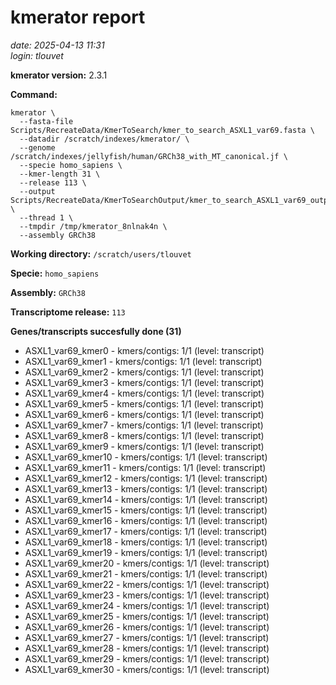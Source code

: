 # kmerator report
*date: 2025-04-13 11:31*  
*login: tlouvet*

**kmerator version:** 2.3.1

**Command:**

```
kmerator \
  --fasta-file Scripts/RecreateData/KmerToSearch/kmer_to_search_ASXL1_var69.fasta \
  --datadir /scratch/indexes/kmerator/ \
  --genome /scratch/indexes/jellyfish/human/GRCh38_with_MT_canonical.jf \
  --specie homo_sapiens \
  --kmer-length 31 \
  --release 113 \
  --output Scripts/RecreateData/KmerToSearchOutput/kmer_to_search_ASXL1_var69_output \
  --thread 1 \
  --tmpdir /tmp/kmerator_8nlnak4n \
  --assembly GRCh38
```

**Working directory:** `/scratch/users/tlouvet`

**Specie:** `homo_sapiens`

**Assembly:** `GRCh38`

**Transcriptome release:** `113`

**Genes/transcripts succesfully done (31)**

- ASXL1_var69_kmer0 - kmers/contigs: 1/1 (level: transcript)
- ASXL1_var69_kmer1 - kmers/contigs: 1/1 (level: transcript)
- ASXL1_var69_kmer2 - kmers/contigs: 1/1 (level: transcript)
- ASXL1_var69_kmer3 - kmers/contigs: 1/1 (level: transcript)
- ASXL1_var69_kmer4 - kmers/contigs: 1/1 (level: transcript)
- ASXL1_var69_kmer5 - kmers/contigs: 1/1 (level: transcript)
- ASXL1_var69_kmer6 - kmers/contigs: 1/1 (level: transcript)
- ASXL1_var69_kmer7 - kmers/contigs: 1/1 (level: transcript)
- ASXL1_var69_kmer8 - kmers/contigs: 1/1 (level: transcript)
- ASXL1_var69_kmer9 - kmers/contigs: 1/1 (level: transcript)
- ASXL1_var69_kmer10 - kmers/contigs: 1/1 (level: transcript)
- ASXL1_var69_kmer11 - kmers/contigs: 1/1 (level: transcript)
- ASXL1_var69_kmer12 - kmers/contigs: 1/1 (level: transcript)
- ASXL1_var69_kmer13 - kmers/contigs: 1/1 (level: transcript)
- ASXL1_var69_kmer14 - kmers/contigs: 1/1 (level: transcript)
- ASXL1_var69_kmer15 - kmers/contigs: 1/1 (level: transcript)
- ASXL1_var69_kmer16 - kmers/contigs: 1/1 (level: transcript)
- ASXL1_var69_kmer17 - kmers/contigs: 1/1 (level: transcript)
- ASXL1_var69_kmer18 - kmers/contigs: 1/1 (level: transcript)
- ASXL1_var69_kmer19 - kmers/contigs: 1/1 (level: transcript)
- ASXL1_var69_kmer20 - kmers/contigs: 1/1 (level: transcript)
- ASXL1_var69_kmer21 - kmers/contigs: 1/1 (level: transcript)
- ASXL1_var69_kmer22 - kmers/contigs: 1/1 (level: transcript)
- ASXL1_var69_kmer23 - kmers/contigs: 1/1 (level: transcript)
- ASXL1_var69_kmer24 - kmers/contigs: 1/1 (level: transcript)
- ASXL1_var69_kmer25 - kmers/contigs: 1/1 (level: transcript)
- ASXL1_var69_kmer26 - kmers/contigs: 1/1 (level: transcript)
- ASXL1_var69_kmer27 - kmers/contigs: 1/1 (level: transcript)
- ASXL1_var69_kmer28 - kmers/contigs: 1/1 (level: transcript)
- ASXL1_var69_kmer29 - kmers/contigs: 1/1 (level: transcript)
- ASXL1_var69_kmer30 - kmers/contigs: 1/1 (level: transcript)
